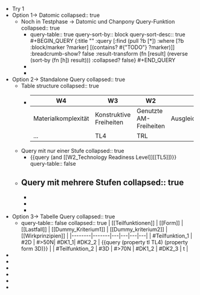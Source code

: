 - Try 1
- Option 1-> Datomic
  collapsed:: true
	- Noch in Testphase -> Datomic und Chanpony Query-Funktion
	  collapsed:: true
		- query-table:: true
		  query-sort-by:: block
		  query-sort-desc:: true
		  #+BEGIN_QUERY
		  {:title ""
		   :query [:find (pull ?b [*])
		           :where [?b :block/marker ?marker]
		          	      [(contains? #{"TODO"} ?marker)]]
		   :breadcrumb-show? false
		   :result-transform (fn [result] (reverse (sort-by (fn [h]) result)))
		   :collapsed? false}
		  #+END_QUERY
		-
		-
- Option 2-> Standalone Query
  collapsed:: true
	- Table structure
	  collapsed:: true
		- | W4 | W3 | W2 | W1 | 
		  |--------|-------|---|---|
		  | Materialkomplexität | Konstruktive Freiheiten | Genutzte AM-Freiheiten| Ausgleichsbewegung| 
		  | ... | TL4 | TRL |  |
	- Query  mit nur einer Stufe
	  collapsed:: true
		- {{query  (and [[W2_Technology Readiness Level]][[TL5]])}}
		  query-table:: false
	- Query mit mehrere Stufen
	  collapsed:: true
		-
		-
		-
		-
- Option 3-> Tabelle Query
  collapsed:: true
	- query-table:: false
	  collapsed:: true
	  | [[Teilfunktionen]] | [[Form]] | [[Lastfall]] | [[Dummy_Kriterium1]] | [[Dummy_kriterium2]] | [[Wirkprinzipien]] |
	  |--------|-------|---|---|---|---|
	  | #Teilfunktion_1 | #2D | #>50N| #DK1_1| #DK2_2 | {{query  (property tl TL4) (property form 3D)}} |
	  | #Teilfunktion_2 | #3D | #>70N | #DK1_2 | #DK2_3 | t |
-
-
-
-
-
-